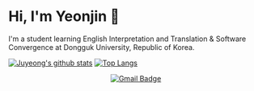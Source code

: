 
# Hi, I'm Yeonjin :wave:

I'm a student learning English Interpretation and Translation & Software Convergence at Dongguk University, Republic of Korea.  


[![Juyeong's github stats](https://github-readme-stats.vercel.app/api?username=ygk313&show_icons=true&hide=stars)](https://github.com/anuraghazra/github-readme-stats)
[![Top Langs](https://github-readme-stats.vercel.app/api/top-langs/?username=ygk313&layout=compact&langs_count=6)](https://github.com/anuraghazra/github-readme-stats)
  
<div align=center>

  [![Gmail Badge](https://img.shields.io/badge/Gmail-d14836?style=flat-square&logo=Gmail&logoColor=white&link=mailto:yj980919k@gmail.com)](mailto:yj980919k@gmail.com)  

</div>

<!--
**ygk313/ygk313** is a ✨ _special_ ✨ repository because its `README.md` (this file) appears on your GitHub profile.

Here are some ideas to get you started:

- 🔭 I’m currently working on ...
- 🌱 I’m currently learning ...
- 👯 I’m looking to collaborate on ...
- 🤔 I’m looking for help with ...
- 💬 Ask me about ...
- 📫 How to reach me: ...
- 😄 Pronouns: ...
- ⚡ Fun fact: ...
-->

